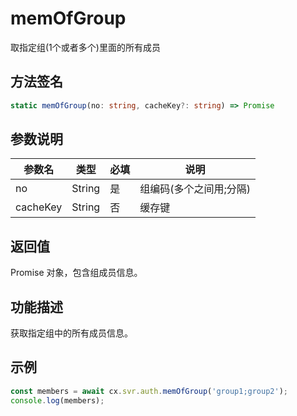 # memOfGroup

取指定组(1个或者多个)里面的所有成员

## 方法签名
```typescript
static memOfGroup(no: string, cacheKey?: string) => Promise
```

## 参数说明
| 参数名 | 类型 | 必填 | 说明 |
|--------|------|------|------|
| no | String | 是 | 组编码(多个之间用;分隔) |
| cacheKey | String | 否 | 缓存键 |

## 返回值
Promise 对象，包含组成员信息。

## 功能描述
获取指定组中的所有成员信息。

## 示例
```typescript
const members = await cx.svr.auth.memOfGroup('group1;group2');
console.log(members);
``` 